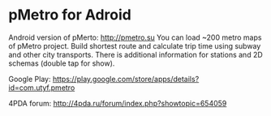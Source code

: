 # pMetro for Adroid

Android version of pMerto: http://pmetro.su
You can load ~200 metro maps of pMetro project.
Build shortest route and calculate trip time using subway and other city transports.
There is additional information for stations and 2D schemas (double tap for show).

Google Play: https://play.google.com/store/apps/details?id=com.utyf.pmetro

4PDA forum: http://4pda.ru/forum/index.php?showtopic=654059

